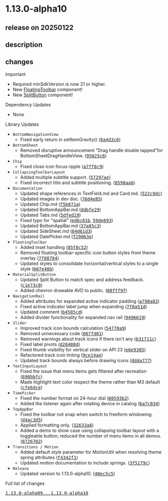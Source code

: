 # 1.13.0-alpha10

## release on 20250122
## description
## changes
Important

* Required minSdkVersion is now 21 or higher.
* New <a href="https://github.com/material-components/material-components-android/blob/master/docs/components/FloatingToolBar.md">FloatingToolbar</a> component!
* New <a href="https://github.com/material-components/material-components-android/blob/master/docs/components/Button.md#split-button">SplitButton</a> component!

Dependency Updates

* None

Library Updates

* <code>BottomNavigationView</code>
  * Fixed early return in setItemGravity() (<a class="commit-link" data-hovercard-type="commit" data-hovercard-url="https://github.com/material-components/material-components-android/commit/8a4d3c695117c46cf1c7235744d81196fb97110f/hovercard" href="https://github.com/material-components/material-components-android/commit/8a4d3c695117c46cf1c7235744d81196fb97110f"><tt>8a4d3c6</tt></a>)
* <code>BottomSheet</code>
  * Removed disruptive announcement "Drag handle double tapped"for BottomSheetDragHandleView. (<a class="commit-link" data-hovercard-type="commit" data-hovercard-url="https://github.com/material-components/material-components-android/commit/95025c6728e49946c55d4b2688f97fa1d321cd02/hovercard" href="https://github.com/material-components/material-components-android/commit/95025c6728e49946c55d4b2688f97fa1d321cd02"><tt>95025c6</tt></a>)
* <code>Chip</code>
  * Fixed close icon focus ripple (<a class="commit-link" data-hovercard-type="commit" data-hovercard-url="https://github.com/material-components/material-components-android/commit/a7ff8c9006b69cbfcc346f74ed8a9ebad6661346/hovercard" href="https://github.com/material-components/material-components-android/commit/a7ff8c9006b69cbfcc346f74ed8a9ebad6661346"><tt>a7ff8c9</tt></a>)
* <code>CollapsingToolbarLayout</code>
  * Added multiple subtitle support. (<a class="commit-link" data-hovercard-type="commit" data-hovercard-url="https://github.com/material-components/material-components-android/commit/57297ae59db5c33644f7f0574383c1564d7e989e/hovercard" href="https://github.com/material-components/material-components-android/commit/57297ae59db5c33644f7f0574383c1564d7e989e"><tt>57297ae</tt></a>)
  * Fixed incorrect title and subtitle positioning. (<a class="commit-link" data-hovercard-type="commit" data-hovercard-url="https://github.com/material-components/material-components-android/commit/8598aa6ae989c01bd6514449d998d31332c41b97/hovercard" href="https://github.com/material-components/material-components-android/commit/8598aa6ae989c01bd6514449d998d31332c41b97"><tt>8598aa6</tt></a>)
* <code>Documentation</code>
  * Updated shape references in TextField.md and Card.md. (<a class="commit-link" data-hovercard-type="commit" data-hovercard-url="https://github.com/material-components/material-components-android/commit/522c9dc2e7d361d3ebe9d974d54a902fbee52900/hovercard" href="https://github.com/material-components/material-components-android/commit/522c9dc2e7d361d3ebe9d974d54a902fbee52900"><tt>522c9dc</tt></a>)
  * Updated images in dev doc. (<a class="commit-link" data-hovercard-type="commit" data-hovercard-url="https://github.com/material-components/material-components-android/commit/76d4e857944d6893422971d5967d64b5acc2970d/hovercard" href="https://github.com/material-components/material-components-android/commit/76d4e857944d6893422971d5967d64b5acc2970d"><tt>76d4e85</tt></a>)
  * Updated Chip.md (<a class="commit-link" data-hovercard-type="commit" data-hovercard-url="https://github.com/material-components/material-components-android/commit/f5b871a8ef13e2a5f2650c54fcd9057b26a5a11e/hovercard" href="https://github.com/material-components/material-components-android/commit/f5b871a8ef13e2a5f2650c54fcd9057b26a5a11e"><tt>f5b871a</tt></a>)
  * Updated BottomAppBar.md (<a class="commit-link" data-hovercard-type="commit" data-hovercard-url="https://github.com/material-components/material-components-android/commit/ddbfe292033dd80278b6c960b7465ea49757db66/hovercard" href="https://github.com/material-components/material-components-android/commit/ddbfe292033dd80278b6c960b7465ea49757db66"><tt>ddbfe29</tt></a>)
  * Updated Tabs.md (<a class="commit-link" data-hovercard-type="commit" data-hovercard-url="https://github.com/material-components/material-components-android/commit/5dfed19035ab87229a606eb367ba28c3e3040f6e/hovercard" href="https://github.com/material-components/material-components-android/commit/5dfed19035ab87229a606eb367ba28c3e3040f6e"><tt>5dfed19</tt></a>)
  * Fixed typo for "spatial" (<a class="commit-link" data-hovercard-type="commit" data-hovercard-url="https://github.com/material-components/material-components-android/commit/ed6c81bd5a5cbdfc0374725ac1b8a37850969bf9/hovercard" href="https://github.com/material-components/material-components-android/commit/ed6c81bd5a5cbdfc0374725ac1b8a37850969bf9"><tt>ed6c81b</tt></a>, <a class="commit-link" data-hovercard-type="commit" data-hovercard-url="https://github.com/material-components/material-components-android/commit/59de6933460ceb25269eb7e82dc48df04660d90e/hovercard" href="https://github.com/material-components/material-components-android/commit/59de6933460ceb25269eb7e82dc48df04660d90e"><tt>59de693</tt></a>)
  * Updated BottomAppBar.md (<a class="commit-link" data-hovercard-type="commit" data-hovercard-url="https://github.com/material-components/material-components-android/commit/37a85c3b293c7ee353e24e065cd726ec8dae8718/hovercard" href="https://github.com/material-components/material-components-android/commit/37a85c3b293c7ee353e24e065cd726ec8dae8718"><tt>37a85c3</tt></a>)
  * Updated SideSheet.md (<a class="commit-link" data-hovercard-type="commit" data-hovercard-url="https://github.com/material-components/material-components-android/commit/64d61d3987e0d00ad405b1d28e512c007acf285a/hovercard" href="https://github.com/material-components/material-components-android/commit/64d61d3987e0d00ad405b1d28e512c007acf285a"><tt>64d61d3</tt></a>)
  * Updated DatePicker.md (<a class="commit-link" data-hovercard-type="commit" data-hovercard-url="https://github.com/material-components/material-components-android/commit/f29063ef7a1205419385810df1c2121954b6745e/hovercard" href="https://github.com/material-components/material-components-android/commit/f29063ef7a1205419385810df1c2121954b6745e"><tt>f29063e</tt></a>)
* <code>FloatingToolbar</code>
  * Added inset handling (<a class="commit-link" data-hovercard-type="commit" data-hovercard-url="https://github.com/material-components/material-components-android/commit/05f8c523424dfaa1e4d501668c7c9ec2e7291eaa/hovercard" href="https://github.com/material-components/material-components-android/commit/05f8c523424dfaa1e4d501668c7c9ec2e7291eaa"><tt>05f8c52</tt></a>)
  * Removed floating toolbar-specific icon button styles from theme overlay (<a class="commit-link" data-hovercard-type="commit" data-hovercard-url="https://github.com/material-components/material-components-android/commit/7f887846b5ab34e00fcfe751583489bb0deaad4f/hovercard" href="https://github.com/material-components/material-components-android/commit/7f887846b5ab34e00fcfe751583489bb0deaad4f"><tt>7f88784</tt></a>)
  * Updated styles to consolidate horizontal/vertical styles to a single style (<a class="commit-link" data-hovercard-type="commit" data-hovercard-url="https://github.com/material-components/material-components-android/commit/b07e48b5769e624a7d41780e22a7534352537ee0/hovercard" href="https://github.com/material-components/material-components-android/commit/b07e48b5769e624a7d41780e22a7534352537ee0"><tt>b07e48b</tt></a>)
* <code>MaterialSplitButton</code>
  * Updated Split Button to match spec and address feedback. (<a class="commit-link" data-hovercard-type="commit" data-hovercard-url="https://github.com/material-components/material-components-android/commit/c1e73c87c1294c5a1286110335edb62de00bc432/hovercard" href="https://github.com/material-components/material-components-android/commit/c1e73c87c1294c5a1286110335edb62de00bc432"><tt>c1e73c8</tt></a>)
  * Added chevron drawable AVD to public. (<a class="commit-link" data-hovercard-type="commit" data-hovercard-url="https://github.com/material-components/material-components-android/commit/08fff9f6f80c24176e26e9e1a7d94565be5d7011/hovercard" href="https://github.com/material-components/material-components-android/commit/08fff9f6f80c24176e26e9e1a7d94565be5d7011"><tt>08fff9f</tt></a>)
* <code>NavigationRail</code>
  * Added attributes for expanded active indicator padding (<a class="commit-link" data-hovercard-type="commit" data-hovercard-url="https://github.com/material-components/material-components-android/commit/a798a82e0bb12b23b4e643c17ec27e6651f3d0e9/hovercard" href="https://github.com/material-components/material-components-android/commit/a798a82e0bb12b23b4e643c17ec27e6651f3d0e9"><tt>a798a82</tt></a>)
  * Fixed active indicator label jump when expanding (<a class="commit-link" data-hovercard-type="commit" data-hovercard-url="https://github.com/material-components/material-components-android/commit/7f0a51dae2148d2a0f1e86f48ce3ddb5313ce757/hovercard" href="https://github.com/material-components/material-components-android/commit/7f0a51dae2148d2a0f1e86f48ce3ddb5313ce757"><tt>7f0a51d</tt></a>)
  * Updated comment (<a class="commit-link" data-hovercard-type="commit" data-hovercard-url="https://github.com/material-components/material-components-android/commit/b4585cdf16a63c2aa172d1b8fdc227ad6dfe0b3c/hovercard" href="https://github.com/material-components/material-components-android/commit/b4585cdf16a63c2aa172d1b8fdc227ad6dfe0b3c"><tt>b4585cd</tt></a>)
  * Added divider functionality for expanded nav rail (<a class="commit-link" data-hovercard-type="commit" data-hovercard-url="https://github.com/material-components/material-components-android/commit/94966194fa54e2ef392e1fa6fa7364ad0e54fdd1/hovercard" href="https://github.com/material-components/material-components-android/commit/94966194fa54e2ef392e1fa6fa7364ad0e54fdd1"><tt>9496619</tt></a>)
* <code>Slider</code>
  * Improved track icon bounds calculation (<a class="commit-link" data-hovercard-type="commit" data-hovercard-url="https://github.com/material-components/material-components-android/commit/54778a9ae40f7f0673cab4cdc6551caeda261fe4/hovercard" href="https://github.com/material-components/material-components-android/commit/54778a9ae40f7f0673cab4cdc6551caeda261fe4"><tt>54778a9</tt></a>)
  * Removed unnecessary code (<a class="commit-link" data-hovercard-type="commit" data-hovercard-url="https://github.com/material-components/material-components-android/commit/867fd010f8c0d012471283a304f55da600676e0b/hovercard" href="https://github.com/material-components/material-components-android/commit/867fd010f8c0d012471283a304f55da600676e0b"><tt>867fd01</tt></a>)
  * Removed warnings about track icons if there isn't any (<a class="commit-link" data-hovercard-type="commit" data-hovercard-url="https://github.com/material-components/material-components-android/commit/b31711cd9e3fc74275bd50caf7df05ad3acece3f/hovercard" href="https://github.com/material-components/material-components-android/commit/b31711cd9e3fc74275bd50caf7df05ad3acece3f"><tt>b31711c</tt></a>)
  * Fixed label pivots (<a class="commit-link" data-hovercard-type="commit" data-hovercard-url="https://github.com/material-components/material-components-android/commit/d28488d77407961dc7ff2f06118f30aab5448efb/hovercard" href="https://github.com/material-components/material-components-android/commit/d28488d77407961dc7ff2f06118f30aab5448efb"><tt>d28488d</tt></a>)
  * Fixed thumb visibility for vertical slider on API 23 (<a class="commit-link" data-hovercard-type="commit" data-hovercard-url="https://github.com/material-components/material-components-android/commit/e6e938505961be85346a02eb18657642468895d2/hovercard" href="https://github.com/material-components/material-components-android/commit/e6e938505961be85346a02eb18657642468895d2"><tt>e6e9385</tt></a>)
  * Refactored track icon tinting (<a class="commit-link" data-hovercard-type="commit" data-hovercard-url="https://github.com/material-components/material-components-android/commit/9ce14ae3fd414c8f19a67db2d8c1bd2dd4bd90b2/hovercard" href="https://github.com/material-components/material-components-android/commit/9ce14ae3fd414c8f19a67db2d8c1bd2dd4bd90b2"><tt>9ce14ae</tt></a>)
  * Updated track bounds always before drawing icons (<a class="commit-link" data-hovercard-type="commit" data-hovercard-url="https://github.com/material-components/material-components-android/commit/ddda777dda853d55f7c4bd52d6f879b07a7c8882/hovercard" href="https://github.com/material-components/material-components-android/commit/ddda777dda853d55f7c4bd52d6f879b07a7c8882"><tt>ddda777</tt></a>)
* <code>TextInputLayout</code>
  * Fixed the issue that menu items gets filtered after recreation (<a class="commit-link" data-hovercard-type="commit" data-hovercard-url="https://github.com/material-components/material-components-android/commit/690bbfc917b5a31f18d6285a684e39e6ef55dd6a/hovercard" href="https://github.com/material-components/material-components-android/commit/690bbfc917b5a31f18d6285a684e39e6ef55dd6a"><tt>690bbfc</tt></a>)
  * Made highlight text color respect the theme rather than M3 default (<a class="commit-link" data-hovercard-type="commit" data-hovercard-url="https://github.com/material-components/material-components-android/commit/cfe6dce4e98b286e865c18eaaab16d74e9eec375/hovercard" href="https://github.com/material-components/material-components-android/commit/cfe6dce4e98b286e865c18eaaab16d74e9eec375"><tt>cfe6dce</tt></a>)
* <code>TimePicker</code>
  * Fixed the number format on 24-hour dial (<a class="commit-link" data-hovercard-type="commit" data-hovercard-url="https://github.com/material-components/material-components-android/commit/80593b2a4e977167c73faf0efe07712bd16a5ad7/hovercard" href="https://github.com/material-components/material-components-android/commit/80593b2a4e977167c73faf0efe07712bd16a5ad7"><tt>80593b2</tt></a>)
  * Added the listener again after rotating device in catalog (<a class="commit-link" data-hovercard-type="commit" data-hovercard-url="https://github.com/material-components/material-components-android/commit/6a7c0344765ba052c3fec51deabaf87e87efde8f/hovercard" href="https://github.com/material-components/material-components-android/commit/6a7c0344765ba052c3fec51deabaf87e87efde8f"><tt>6a7c034</tt></a>)
* <code>TopAppBar</code>
  * Fixed the toolbar not snap when switch to freeform windowing. (<a class="commit-link" data-hovercard-type="commit" data-hovercard-url="https://github.com/material-components/material-components-android/commit/d4ac3d593e6d341c88acea0aa8cf6dda8fa2afed/hovercard" href="https://github.com/material-components/material-components-android/commit/d4ac3d593e6d341c88acea0aa8cf6dda8fa2afed"><tt>d4ac3d5</tt></a>)
  * Applied formatting only. (<a class="commit-link" data-hovercard-type="commit" data-hovercard-url="https://github.com/material-components/material-components-android/commit/32633a6ff41765b635d5bac742fa46cc973a74f6/hovercard" href="https://github.com/material-components/material-components-android/commit/32633a6ff41765b635d5bac742fa46cc973a74f6"><tt>32633a6</tt></a>)
  * Added a demo to show case using collapsing toolbar layout with a toggleable button; reduced the number of menu items in all demos. (<a class="commit-link" data-hovercard-type="commit" data-hovercard-url="https://github.com/material-components/material-components-android/commit/8726702fa29259491f887b8fafed03db02cd1941/hovercard" href="https://github.com/material-components/material-components-android/commit/8726702fa29259491f887b8fafed03db02cd1941"><tt>8726702</tt></a>)
* <code>Transitions / Motion</code>
  * Added default style parameter for MotionUtil when resolving theme spring attributes (<a class="commit-link" data-hovercard-type="commit" data-hovercard-url="https://github.com/material-components/material-components-android/commit/f4342f1eb8aeae9932967529b2df9eea1a7b3f20/hovercard" href="https://github.com/material-components/material-components-android/commit/f4342f1eb8aeae9932967529b2df9eea1a7b3f20"><tt>f4342f1</tt></a>)
  * Updated motion documentation to include springs. (<a class="commit-link" data-hovercard-type="commit" data-hovercard-url="https://github.com/material-components/material-components-android/commit/3f5179c24e9d9c552fa8cdb490cef0784b88edb2/hovercard" href="https://github.com/material-components/material-components-android/commit/3f5179c24e9d9c552fa8cdb490cef0784b88edb2"><tt>3f5179c</tt></a>)
* <code>Release</code>
  * Updated version to 1.13.0-alpha10. (<a class="commit-link" data-hovercard-type="commit" data-hovercard-url="https://github.com/material-components/material-components-android/commit/40ec5c5c3e2a6ec9fd033cae285a997dcc2cf2b8/hovercard" href="https://github.com/material-components/material-components-android/commit/40ec5c5c3e2a6ec9fd033cae285a997dcc2cf2b8"><tt>40ec5c5</tt></a>)

Full list of changes

<a class="commit-link" href="https://github.com/material-components/material-components-android/compare/1.13.0-alpha09...1.13.0-alpha10"><tt>1.13.0-alpha09...1.13.0-alpha10</tt></a>

